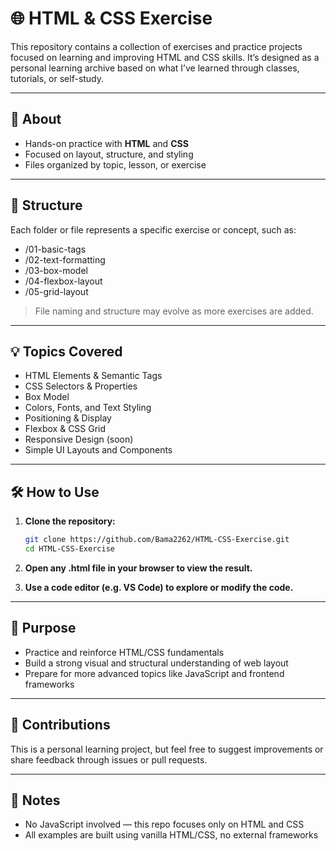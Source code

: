 # 🌐 HTML & CSS Exercise

This repository contains a collection of exercises and practice projects focused on learning and improving HTML and CSS skills. It’s designed as a personal learning archive based on what I’ve learned through classes, tutorials, or self-study.

---

## 📘 About

- Hands-on practice with **HTML** and **CSS**
- Focused on layout, structure, and styling
- Files organized by topic, lesson, or exercise

---

## 📁 Structure

Each folder or file represents a specific exercise or concept, such as:

- /01-basic-tags
- /02-text-formatting
- /03-box-model
- /04-flexbox-layout
- /05-grid-layout

> File naming and structure may evolve as more exercises are added.

---

## 💡 Topics Covered

- HTML Elements & Semantic Tags
- CSS Selectors & Properties
- Box Model
- Colors, Fonts, and Text Styling
- Positioning & Display
- Flexbox & CSS Grid
- Responsive Design (soon)
- Simple UI Layouts and Components

---

## 🛠️ How to Use

1. **Clone the repository:**

   ```bash
   git clone https://github.com/Bama2262/HTML-CSS-Exercise.git
   cd HTML-CSS-Exercise

2. **Open any .html file in your browser to view the result.**

3. **Use a code editor (e.g. VS Code) to explore or modify the code.**

---

## 🎯 Purpose

- Practice and reinforce HTML/CSS fundamentals
- Build a strong visual and structural understanding of web layout
- Prepare for more advanced topics like JavaScript and frontend frameworks

---

## 🙌 Contributions

This is a personal learning project, but feel free to suggest improvements or share feedback through issues or pull requests.

---

## 📌 Notes

- No JavaScript involved — this repo focuses only on HTML and CSS
- All examples are built using vanilla HTML/CSS, no external frameworks